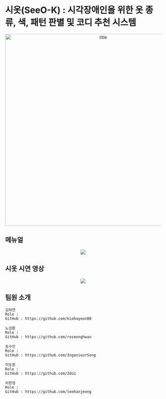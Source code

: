 # 시옷(SeeO-K) : 시각장애인을 위한 옷 종류, 색, 패턴 판별 및 코디 추천 시스템 
<p align="center">
  <img width="619" alt="title" src="https://user-images.githubusercontent.com/28584275/132673765-dd23f735-b06f-44d8-9cba-ac8441f7ff54.png">
</p>

## 메뉴얼
<p align="center">
  <a href="https://dowon-lee.gitbook.io/seeo-k2/" target="_blank">
    <img src="https://img.shields.io/badge/GitBook-project_doc-blue?&style=for-the-badge&logo=github" />
  </a>
</p>

## 시옷 시연 영상
<p align="center">
  <a href="https://www.youtube.com/watch?v=HJoyewyEHHY target="_blank">
    <img src="https://img.shields.io/badge/YouTube-team_video-red?&style=for-the-badge&logo=youtube" />
  </a>
</p>
                                                                                                    
## 팀원 소개


```
김하연
Role : 
GitHub : https://github.com/kimhayeon00
```

```
노성환
Role :
GitHub : https://github.com/roseonghwan
```

```
송수인
Role :
GitHub : https://github.com/IngenieurSong
```

```
이도원
Role :
GitHub : https://github.com/2do1
```
                                                           
```
이한정
Role : 
GitHub : https://github.com/leehanjeong
```
